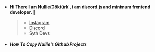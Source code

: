 * #### Hi There I am Nullie(Göktürk), i am discord.js and minimum frontend developer. 🌙
   > * [İnstagram](https://www.instagram.com/gokturk.topal18/)
   > * [Discord]()
   > * [Syth Devs]()

-  ##### How To Copy Nullie's Github Projects

```bash

```


